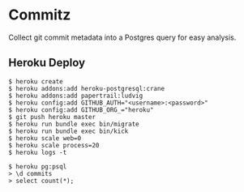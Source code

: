 # Commitz

Collect git commit metadata into a Postgres query for easy analysis.

## Heroku Deploy

```console
$ heroku create
$ heroku addons:add heroku-postgresql:crane
$ heroku addons:add papertrail:ludvig
$ heroku config:add GITHUB_AUTH="<username>:<password>"
$ heroku config:add GITHUB_ORG_="heroku"
$ git push heroku master
$ heroku run bundle exec bin/migrate
$ heroku run bundle exec bin/kick
$ heroku scale web=0
$ heroku scale process=20
$ heroku logs -t

$ heroku pg:psql
> \d commits
> select count(*);
```
